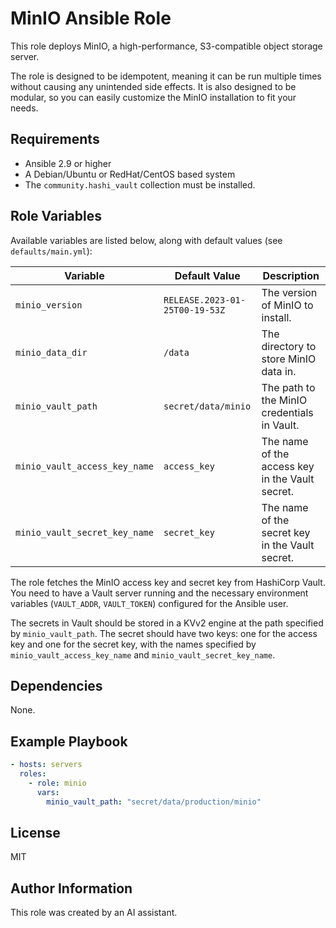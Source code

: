 # MinIO Ansible Role

This role deploys MinIO, a high-performance, S3-compatible object storage server.

The role is designed to be idempotent, meaning it can be run multiple times without causing any unintended side effects. It is also designed to be modular, so you can easily customize the MinIO installation to fit your needs.

## Requirements

- Ansible 2.9 or higher
- A Debian/Ubuntu or RedHat/CentOS based system
- The `community.hashi_vault` collection must be installed.

## Role Variables

Available variables are listed below, along with default values (see `defaults/main.yml`):

| Variable                      | Default Value                    | Description                                       |
| ----------------------------- | -------------------------------- | ------------------------------------------------- |
| `minio_version`               | `RELEASE.2023-01-25T00-19-53Z`   | The version of MinIO to install.                  |
| `minio_data_dir`              | `/data`                          | The directory to store MinIO data in.             |
| `minio_vault_path`            | `secret/data/minio`              | The path to the MinIO credentials in Vault.       |
| `minio_vault_access_key_name` | `access_key`                     | The name of the access key in the Vault secret.   |
| `minio_vault_secret_key_name` | `secret_key`                     | The name of the secret key in the Vault secret.   |

The role fetches the MinIO access key and secret key from HashiCorp Vault. You need to have a Vault server running and the necessary environment variables (`VAULT_ADDR`, `VAULT_TOKEN`) configured for the Ansible user.

The secrets in Vault should be stored in a KVv2 engine at the path specified by `minio_vault_path`. The secret should have two keys: one for the access key and one for the secret key, with the names specified by `minio_vault_access_key_name` and `minio_vault_secret_key_name`.

## Dependencies

None.

## Example Playbook

```yaml
- hosts: servers
  roles:
    - role: minio
      vars:
        minio_vault_path: "secret/data/production/minio"
```

## License

MIT

## Author Information

This role was created by an AI assistant.
